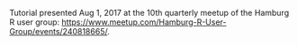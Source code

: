 Tutorial presented Aug 1, 2017 at the 10th quarterly meetup of the Hamburg R user group: https://www.meetup.com/Hamburg-R-User-Group/events/240818665/. 